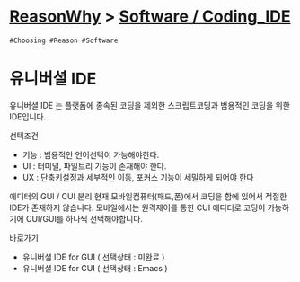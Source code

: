 [ReasonWhy](/README.md) > [Software / Coding_IDE](./README.md)
===
```
#Choosing #Reason #Software
```

# 유니버셜 IDE
유니버셜 IDE 는 플랫폼에 종속된 코딩을 제외한 스크립트코딩과 범용적인 코딩을 위한 IDE입니다.

선택조건
- 기능 : 범용적인 언어선택이 가능해야한다.
- UI : 터미널, 파일트리 기능이 존재해야 한다.
- UX : 단축키설정과 세부적인 이동, 포커스 기능이 세밀하게 되어야 한다

에디터의 GUI / CUI 분리
현재 모바일컴퓨터(패드,폰)에서 코딩을 함에 있어서 적절한 IDE가 존재하지 않습니다. 모바일에서는 원격제어를 통한 CUI 에디터로 코딩이 가능하기에 CUI/GUI를 하나씩 선택해야합니다.

바로가기
- 유니버셜 IDE for GUI ( 선택상태 : 미완료 )
- 유니버셜 IDE for CUI ( 선택상태 : Emacs )
